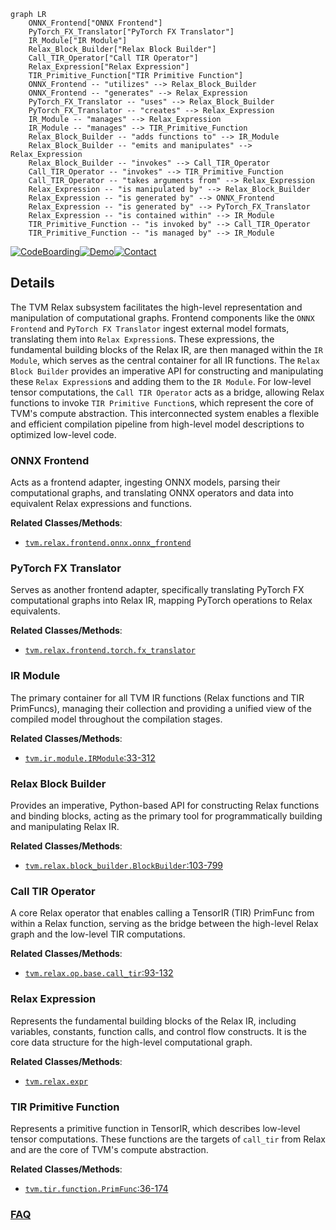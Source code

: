 ```mermaid
graph LR
    ONNX_Frontend["ONNX Frontend"]
    PyTorch_FX_Translator["PyTorch FX Translator"]
    IR_Module["IR Module"]
    Relax_Block_Builder["Relax Block Builder"]
    Call_TIR_Operator["Call TIR Operator"]
    Relax_Expression["Relax Expression"]
    TIR_Primitive_Function["TIR Primitive Function"]
    ONNX_Frontend -- "utilizes" --> Relax_Block_Builder
    ONNX_Frontend -- "generates" --> Relax_Expression
    PyTorch_FX_Translator -- "uses" --> Relax_Block_Builder
    PyTorch_FX_Translator -- "creates" --> Relax_Expression
    IR_Module -- "manages" --> Relax_Expression
    IR_Module -- "manages" --> TIR_Primitive_Function
    Relax_Block_Builder -- "adds functions to" --> IR_Module
    Relax_Block_Builder -- "emits and manipulates" --> Relax_Expression
    Relax_Block_Builder -- "invokes" --> Call_TIR_Operator
    Call_TIR_Operator -- "invokes" --> TIR_Primitive_Function
    Call_TIR_Operator -- "takes arguments from" --> Relax_Expression
    Relax_Expression -- "is manipulated by" --> Relax_Block_Builder
    Relax_Expression -- "is generated by" --> ONNX_Frontend
    Relax_Expression -- "is generated by" --> PyTorch_FX_Translator
    Relax_Expression -- "is contained within" --> IR_Module
    TIR_Primitive_Function -- "is invoked by" --> Call_TIR_Operator
    TIR_Primitive_Function -- "is managed by" --> IR_Module
```

[![CodeBoarding](https://img.shields.io/badge/Generated%20by-CodeBoarding-9cf?style=flat-square)](https://github.com/CodeBoarding/GeneratedOnBoardings)[![Demo](https://img.shields.io/badge/Try%20our-Demo-blue?style=flat-square)](https://www.codeboarding.org/demo)[![Contact](https://img.shields.io/badge/Contact%20us%20-%20contact@codeboarding.org-lightgrey?style=flat-square)](mailto:contact@codeboarding.org)

## Details

The TVM Relax subsystem facilitates the high-level representation and manipulation of computational graphs. Frontend components like the `ONNX Frontend` and `PyTorch FX Translator` ingest external model formats, translating them into `Relax Expression`s. These expressions, the fundamental building blocks of the Relax IR, are then managed within the `IR Module`, which serves as the central container for all IR functions. The `Relax Block Builder` provides an imperative API for constructing and manipulating these `Relax Expression`s and adding them to the `IR Module`. For low-level tensor computations, the `Call TIR Operator` acts as a bridge, allowing Relax functions to invoke `TIR Primitive Function`s, which represent the core of TVM's compute abstraction. This interconnected system enables a flexible and efficient compilation pipeline from high-level model descriptions to optimized low-level code.

### ONNX Frontend
Acts as a frontend adapter, ingesting ONNX models, parsing their computational graphs, and translating ONNX operators and data into equivalent Relax expressions and functions.


**Related Classes/Methods**:

- <a href="https://github.com/apache/tvm/blob/main/python/tvm/relax/frontend/onnx/onnx_frontend.py" target="_blank" rel="noopener noreferrer">`tvm.relax.frontend.onnx.onnx_frontend`</a>


### PyTorch FX Translator
Serves as another frontend adapter, specifically translating PyTorch FX computational graphs into Relax IR, mapping PyTorch operations to Relax equivalents.


**Related Classes/Methods**:

- <a href="https://github.com/apache/tvm/blob/main/python/tvm/relax/frontend/torch/fx_translator.py" target="_blank" rel="noopener noreferrer">`tvm.relax.frontend.torch.fx_translator`</a>


### IR Module
The primary container for all TVM IR functions (Relax functions and TIR PrimFuncs), managing their collection and providing a unified view of the compiled model throughout the compilation stages.


**Related Classes/Methods**:

- <a href="https://github.com/apache/tvm/blob/main/python/tvm/ir/module.py#L33-L312" target="_blank" rel="noopener noreferrer">`tvm.ir.module.IRModule`:33-312</a>


### Relax Block Builder
Provides an imperative, Python-based API for constructing Relax functions and binding blocks, acting as the primary tool for programmatically building and manipulating Relax IR.


**Related Classes/Methods**:

- <a href="https://github.com/apache/tvm/blob/main/python/tvm/relax/block_builder.py#L103-L799" target="_blank" rel="noopener noreferrer">`tvm.relax.block_builder.BlockBuilder`:103-799</a>


### Call TIR Operator
A core Relax operator that enables calling a TensorIR (TIR) PrimFunc from within a Relax function, serving as the bridge between the high-level Relax graph and the low-level TIR computations.


**Related Classes/Methods**:

- <a href="https://github.com/apache/tvm/blob/main/python/tvm/relax/op/base.py#L93-L132" target="_blank" rel="noopener noreferrer">`tvm.relax.op.base.call_tir`:93-132</a>


### Relax Expression
Represents the fundamental building blocks of the Relax IR, including variables, constants, function calls, and control flow constructs. It is the core data structure for the high-level computational graph.


**Related Classes/Methods**:

- <a href="https://github.com/apache/tvm/blob/main/python/tvm/relax/expr.py" target="_blank" rel="noopener noreferrer">`tvm.relax.expr`</a>


### TIR Primitive Function
Represents a primitive function in TensorIR, which describes low-level tensor computations. These functions are the targets of `call_tir` from Relax and are the core of TVM's compute abstraction.


**Related Classes/Methods**:

- <a href="https://github.com/apache/tvm/blob/main/python/tvm/tir/function.py#L36-L174" target="_blank" rel="noopener noreferrer">`tvm.tir.function.PrimFunc`:36-174</a>




### [FAQ](https://github.com/CodeBoarding/GeneratedOnBoardings/tree/main?tab=readme-ov-file#faq)